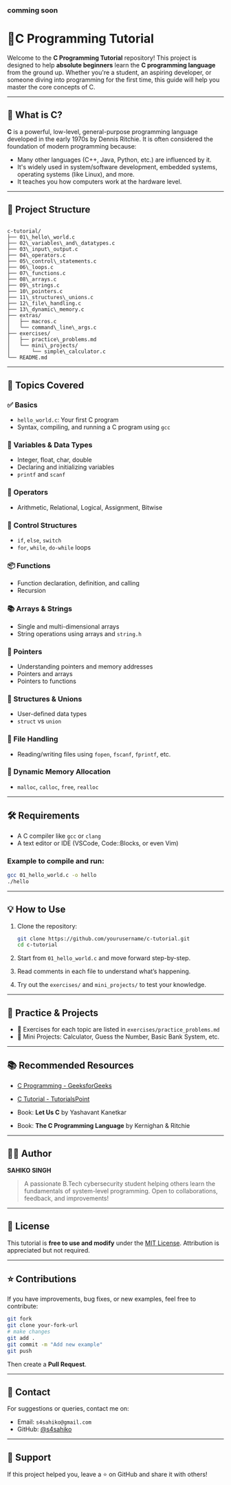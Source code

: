 
### comming soon

# 📘C Programming Tutorial 

Welcome to the **C Programming Tutorial** repository! This project is designed to help **absolute beginners** learn the **C programming language** from the ground up. Whether you're a student, an aspiring developer, or someone diving into programming for the first time, this guide will help you master the core concepts of C.

---

## 🧠 What is C?

**C** is a powerful, low-level, general-purpose programming language developed in the early 1970s by Dennis Ritchie. It is often considered the foundation of modern programming because:

- Many other languages (C++, Java, Python, etc.) are influenced by it.
- It's widely used in system/software development, embedded systems, operating systems (like Linux), and more.
- It teaches you how computers work at the hardware level.

---

## 📂 Project Structure

```

c-tutorial/
├── 01\_hello\_world.c
├── 02\_variables\_and\_datatypes.c
├── 03\_input\_output.c
├── 04\_operators.c
├── 05\_control\_statements.c
├── 06\_loops.c
├── 07\_functions.c
├── 08\_arrays.c
├── 09\_strings.c
├── 10\_pointers.c
├── 11\_structures\_unions.c
├── 12\_file\_handling.c
├── 13\_dynamic\_memory.c
├── extras/
│   ├── macros.c
│   └── command\_line\_args.c
├── exercises/
│   ├── practice\_problems.md
│   └── mini\_projects/
│       └── simple\_calculator.c
└── README.md

````

---

## 📝 Topics Covered

### ✅ Basics
- `hello_world.c`: Your first C program
- Syntax, compiling, and running a C program using `gcc`

### 🧮 Variables & Data Types
- Integer, float, char, double
- Declaring and initializing variables
- `printf` and `scanf`

### 🔄 Operators
- Arithmetic, Relational, Logical, Assignment, Bitwise

### 🔁 Control Structures
- `if`, `else`, `switch`
- `for`, `while`, `do-while` loops

### 📦 Functions
- Function declaration, definition, and calling
- Recursion

### 📚 Arrays & Strings
- Single and multi-dimensional arrays
- String operations using arrays and `string.h`

### 🔗 Pointers
- Understanding pointers and memory addresses
- Pointers and arrays
- Pointers to functions

### 🧱 Structures & Unions
- User-defined data types
- `struct` vs `union`

### 📁 File Handling
- Reading/writing files using `fopen`, `fscanf`, `fprintf`, etc.

### 🧠 Dynamic Memory Allocation
- `malloc`, `calloc`, `free`, `realloc`

---

## 🛠️ Requirements

- A C compiler like `gcc` or `clang`
- A text editor or IDE (VSCode, Code::Blocks, or even Vim)

### Example to compile and run:
```bash
gcc 01_hello_world.c -o hello
./hello
````

---

## 💡 How to Use

1. Clone the repository:

   ```bash
   git clone https://github.com/yourusername/c-tutorial.git
   cd c-tutorial
   ```

2. Start from `01_hello_world.c` and move forward step-by-step.

3. Read comments in each file to understand what’s happening.

4. Try out the `exercises/` and `mini_projects/` to test your knowledge.

---

## 🧪 Practice & Projects

* 📌 Exercises for each topic are listed in `exercises/practice_problems.md`
* 🧮 Mini Projects: Calculator, Guess the Number, Basic Bank System, etc.

---

## 📚 Recommended Resources

* [C Programming - GeeksforGeeks](https://www.geeksforgeeks.org/c-programming-language/)
* [C Tutorial - TutorialsPoint](https://www.tutorialspoint.com/cprogramming/)

* Book: **Let Us C** by Yashavant Kanetkar
* Book: **The C Programming Language** by Kernighan & Ritchie

---

## 👨‍💻 Author

**SAHIKO SINGH**

> A passionate B.Tech cybersecurity student helping others learn the fundamentals of system-level programming. Open to collaborations, feedback, and improvements!

---

## 🪪 License

This tutorial is **free to use and modify** under the [MIT License](LICENSE). Attribution is appreciated but not required.

---

## ⭐ Contributions

If you have improvements, bug fixes, or new examples, feel free to contribute:

```bash
git fork
git clone your-fork-url
# make changes
git add .
git commit -m "Add new example"
git push
```

Then create a **Pull Request**.

---

## 📩 Contact

For suggestions or queries, contact me on:

* Email: `s4sahiko@gmail.com`
* GitHub: [@s4sahiko](https://github.com/s4sahiko)

---

## 🙌 Support

If this project helped you, leave a ⭐ on GitHub and share it with others!

